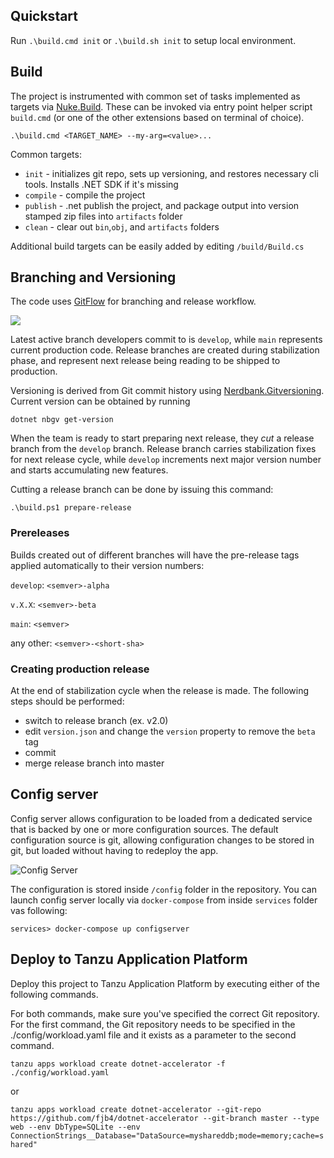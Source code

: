 ## Quickstart

Run `.\build.cmd init` or `.\build.sh init` to setup local environment.

## Build

The project is instrumented with common set of tasks implemented as targets via [Nuke.Build](https://nuke.build/). These can be invoked via entry point helper script `build.cmd` (or one of the other extensions based on terminal of choice).

`.\build.cmd <TARGET_NAME> --my-arg=<value>...`

Common targets:

- `init` - initializes git repo, sets up versioning, and restores necessary cli tools. Installs .NET SDK if it's missing
- `compile` - compile the project
- `publish` - .net publish the project, and package output into version stamped zip files into `artifacts` folder
-  `clean` - clear out `bin`,`obj`, and `artifacts` folders

Additional build targets can be easily added by editing `/build/Build.cs`

## Branching and Versioning

The code uses [GitFlow](https://www.atlassian.com/git/tutorials/comparing-workflows/gitflow-workflow) for branching and release workflow.

![](https://wac-cdn.atlassian.com/dam/jcr:8f00f1a4-ef2d-498a-a2c6-8020bb97902f/03%20Release%20branches.svg?cdnVersion=1824)

Latest active branch developers commit to is `develop`, while `main` represents current production code. Release branches are created during stabilization phase, and represent next release being reading to be shipped to production.

Versioning is derived from Git commit history using [Nerdbank.Gitversioning](https://github.com/dotnet/Nerdbank.GitVersioning). Current version can be obtained by running

````
dotnet nbgv get-version
````

When the team is ready to start preparing next release, they *cut* a release branch from the `develop` branch. Release branch carries stabilization fixes for next release cycle, while `develop` increments next major version number and starts accumulating new features.

Cutting a release branch can be done by issuing this command:

```
.\build.ps1 prepare-release
```

### Prereleases

Builds created out of different branches will have the pre-release tags applied automatically to their version numbers:

`develop`: `<semver>-alpha`

`v.X.X`: `<semver>-beta`

`main`: `<semver>`

any other: `<semver>-<short-sha>`

### Creating production release

At the end of stabilization cycle when the release is made. The following steps should be performed:

- switch to release branch (ex. v2.0)
- edit `version.json` and change the `version` property to remove the `beta` tag
- commit
- merge release branch into master

## Config server

Config server allows configuration to be loaded from a dedicated service that is backed by one or more configuration sources. The default configuration source is git, allowing configuration changes to be stored in git, but loaded without having to redeploy the app.

![Config Server](https://docs.pivotal.io/spring-cloud-services/2-1/common/config-server/images/config-server-fig1.png)

The configuration is stored inside `/config` folder in the repository. You can launch config server locally via `docker-compose` from inside `services` folder vas following:

```
services> docker-compose up configserver
```

## Deploy to Tanzu Application Platform

Deploy this project to Tanzu Application Platform by executing either of the following commands.

For both commands, make sure you've specified the correct Git repository. For the first command, the Git repository needs to be specified in the ./config/workload.yaml file and it exists as a parameter to the second command.

`tanzu apps workload create dotnet-accelerator -f ./config/workload.yaml`

or

`tanzu apps workload create dotnet-accelerator --git-repo https://github.com/fjb4/dotnet-accelerator --git-branch master --type web --env DbType=SQLite --env ConnectionStrings__Database="DataSource=myshareddb;mode=memory;cache=shared"`
